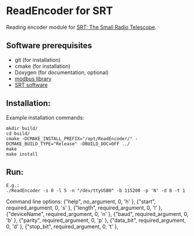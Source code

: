 # ReadEncoder for SRT
Reading encoder module for [SRT: The Small Radio Telescope](https://www.haystack.mit.edu/haystack-public-outreach/srt-the-small-radio-telescope-for-education/).


## Software prerequisites
* git (for installation)
* cmake (for installation)
* Doxygen (for documentation, optional)
* [modbus library](https://github.com/stephane/libmodbus)
* [SRT software](https://www.haystack.mit.edu/haystack-public-outreach/srt-the-small-radio-telescope-for-education/)

## Installation:
Example installation commands:
```
mkdir build/
cd build/
cmake -DCMAKE_INSTALL_PREFIX="/opt/ReadEncoder/" -DCMAKE_BUILD_TYPE="Release" -DBUILD_DOC=OFF ../
make
make install
```

## Run:
```
E.g.:
./ReadEncoder -s 0 -l 5 -n "/dev/ttyUSB0" -b 115200 -p 'N' -d 8 -t 1
```
Command line options:
{"help",       no_argument,       0,  'h' },
{"start",      required_argument, 0,  's' },
{"length",     required_argument, 0,  'l' },
{"deviceName", required_argument, 0,  'n' },
{"baud",       required_argument, 0,  'b' },
{"parity",     required_argument, 0,  'p' },
{"data_bit",   required_argument, 0,  'd' },
{"stop_bit",   required_argument, 0,  't' },
